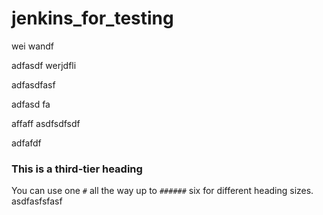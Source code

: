 # jenkins_for_testing




wei wandf 



adfasdf
werjdfli

adfasdfasf


adfasd
fa


affaff
asdfsdfsdf









adfafdf



### This is a third-tier heading

You can use one `#` all the way up to `######` six for different heading sizes.
asdfasfsfasf
